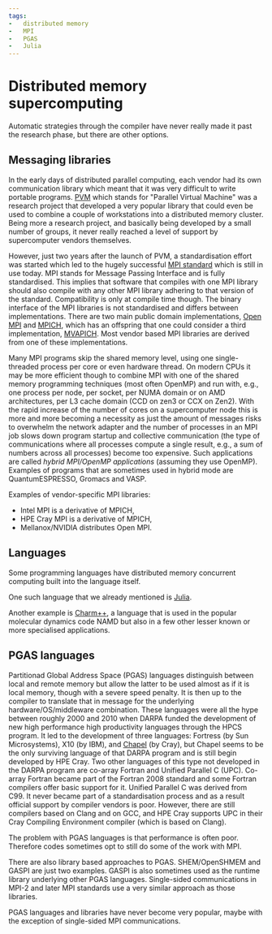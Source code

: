 ```yaml
---
tags:
-   distributed memory
-   MPI
-   PGAS
-   Julia
---
```


# Distributed memory supercomputing

Automatic strategies through the compiler have never really made it past
the research phase, but there are other options.


## Messaging libraries

In the early days of distributed parallel computing, each vendor had its own
communication library which meant that it was very difficult to write portable
programs. 
[PVM](https://www.cs.cmu.edu/Groups/pvm.html) which stands for "Parallel Virtual Machine"
was a research project that developed a very popular library that could even be used to
combine a couple of workstations into a distributed memory cluster. 
Being more a research project, and basically being developed by a small number of groups,
it never really reached a level of support by supercomputer vendors themselves.

However, just two years after the launch of PVM, a standardisation effort was started
which led to the hugely successful [MPI standard](https://www.mpi-forum.org/) 
which is still in use today. 
MPI stands for Message Passing Interface
and is fully standardised. This implies that software that compiles with one MPI library
should also compile with any other MPI library adhering to that version of the standard.
Compatibility is only at compile time though. The binary interface of the MPI libraries is
not standardised and differs between implementations. 
There are two main public domain implementations, [Open MPI](https://www.open-mpi.org/)
and [MPICH](https://www.mpich.org), 
which has an offspring that one could consider a third implementation,
[MVAPICH](https://mvapich.cse.ohio-state.edu/).
Most vendor based MPI libraries are derived from one of these implementations.

Many MPI programs skip the shared memory level, using one single-threaded process per
core or even hardware thread. On modern CPUs it may be more efficient though to combine
MPI with one of the shared memory programming techniques (most often OpenMP) and run with, 
e.g., one process per node, per socket, per NUMA domain or on AMD architectures, per L3 cache 
domain (CCD on zen3 or CCX on Zen2). 
With the rapid increase of the number of cores on a supercomputer node this is more and more
becoming a necessity as just the amount of messages risks to overwhelm the network adapter
and the number of processes in an MPI job slows down program startup and collective communication
(the type of communications where all processes compute a single result, e.g., a sum of numbers
across all processes) become too expensive.
Such applications are called *hybrid MPI/OpenMP applications* (assuming they use OpenMP).
Examples of programs that are sometimes used in hybrid mode are QuantumESPRESSO, Gromacs and VASP.

Examples of vendor-specific MPI libraries:

-   Intel MPI is a derivative of MPICH,
-   HPE Cray MPI is a derivative of MPICH,
-   Mellanox/NVIDIA distributes Open MPI.


## Languages

Some programming languages have distributed memory concurrent computing built into the language
itself. 

One such language that we already mentioned is [Julia](https://julialang.org/). 

Another example is 
[Charm++](https://charmplusplus.org/), a language that is used in the popular molecular dynamics
code NAMD but also in a few other lesser known or more specialised applications. 


## PGAS languages

Partitionad Global Address Space (PGAS) languages distinguish between local and remote memory
but allow the latter to be used almost as if it is local memory, though with a severe speed penalty.
It is then up to the compiler to translate that in message for the underlying hardware/OS/middleware
combination.
These languages were all the hype between roughly 2000 and 2010 when DARPA funded the development 
of new high performance high productivity languages through the HPCS program. 
It led to the development of three languages: Fortress (by Sun Microsystems), X10 (by IBM),
and [Chapel](https://chapel-lang.org/) (by Cray), but Chapel seems to be the only surviving
language of that DARPA program and is 
still begin developed by HPE Cray. 
Two other languages of this type not developed in the DARPA program are co-array Fortran and
Unified Parallel C (UPC). Co-array Fortran became part of the Fortran 2008 standard and some Fortran
compilers offer basic support for it. Unified Parallel C was derived from C99. It never became
part of a standardisation process and as a result official support by compiler vendors is poor. 
However, there are still compilers based on Clang and on GCC, and HPE Cray supports UPC
in their Cray Compiling Environment compiler (which is based on Clang).

The problem with PGAS languages is that performance is often poor. Therefore codes sometimes
opt to still do some of the work with MPI.

There are also library based approaches to PGAS. SHEM/OpenSHMEM and GASPI are just two examples.
GASPI is also sometimes used as the runtime library underlying other PGAS languages. 
Single-sided communications in MPI-2 and later MPI standards use a very similar approach as those
libraries.

PGAS languages and libraries have never become very popular, maybe with the exception of single-sided 
MPI communications.
